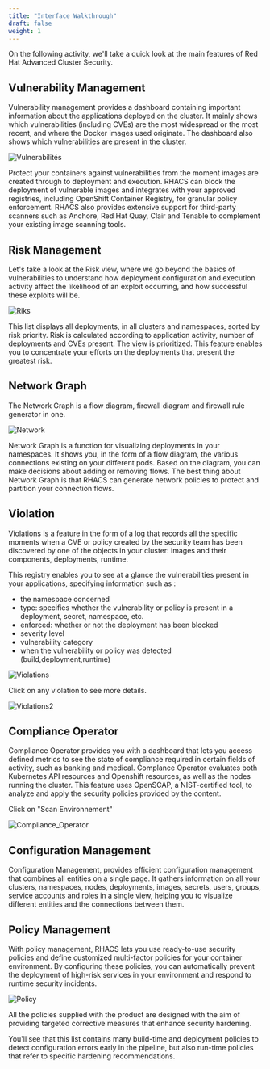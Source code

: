 ```yaml
---
title: "Interface Walkthrough"
draft: false
weight: 1
---
```


On the following activity, we'll take a quick look at the main features of Red Hat Advanced Cluster Security.


## Vulnerability Management

Vulnerability management provides a dashboard containing important information about the applications deployed on the cluster. It mainly shows which vulnerabilities (including CVEs) are the most widespread or the most recent, and where the Docker images used originate. The dashboard also shows which vulnerabilities are present in the cluster.


![Vulnerabilités](/OPP-2023-lab-instruction.github.io/images/vuln_manag.png)

Protect your containers against vulnerabilities from the moment images are created through to deployment and execution. RHACS can block the deployment of vulnerable images and integrates with your approved registries, including OpenShift Container Registry, for granular policy enforcement. RHACS also provides extensive support for third-party scanners such as Anchore, Red Hat Quay, Clair and Tenable to complement your existing image scanning tools.

## Risk Management


Let's take a look at the Risk view, where we go beyond the basics of vulnerabilities to understand how deployment configuration and execution activity affect the likelihood of an exploit occurring, and how successful these exploits will be.


![Riks](/OPP-2023-lab-instruction.github.io/images/risk.png)


This list displays all deployments, in all clusters and namespaces, sorted by risk priority.
Risk is calculated according to application activity, number of deployments and CVEs present.
The view is prioritized.
This feature enables you to concentrate your efforts on the deployments that present the greatest risk.



## Network Graph

The Network Graph is a flow diagram, firewall diagram and firewall rule generator in one.


![Network](/OPP-2023-lab-instruction.github.io/images/network.png)


Network Graph is a function for visualizing deployments in your namespaces.
It shows you, in the form of a flow diagram, the various connections existing on your different pods.
Based on the diagram, you can make decisions about adding or removing flows.
The best thing about Network Graph is that RHACS can generate network policies to protect and partition your connection flows.


## Violation

Violations is a feature in the form of a log that records all the specific moments when a CVE or policy created by the security team has been discovered by one of the objects in your cluster: images and their components, deployments, runtime.

This registry enables you to see at a glance the vulnerabilities present in your applications, specifying information such as :
- the namespace concerned
- type: specifies whether the vulnerability or policy is present in a deployment, secret, namespace, etc.
- enforced: whether or not the deployment has been blocked
- severity level
- vulnerability category
- when the vulnerability or policy was detected (build,deployment,runtime)
  

![Violations](/OPP-2023-lab-instruction.github.io/images/violations1.png)

Click on any violation to see more details.


![Violations2](/OPP-2023-lab-instruction.github.io/images/violation2.png)


## Compliance Operator

Compliance Operator provides you with a dashboard that lets you access defined metrics to see the state of compliance required in certain fields of activity, such as banking and medical.
Complance Operator evaluates both Kubernetes API resources and Openshift resources, as well as the nodes running the cluster.
This feature uses OpenSCAP, a NIST-certified tool, to analyze and apply the security policies provided by the content.


Click on "Scan Environnement"


![Compliance_Operator](/OPP-2023-lab-instruction.github.io/images/compliance.png)


## Configuration Management

Configuration Management, provides efficient configuration management that combines all entities on a single page. It gathers information on all your clusters, namespaces, nodes, deployments, images, secrets, users, groups, service accounts and roles in a single view, helping you to visualize different entities and the connections between them.


## Policy Management

With policy management, RHACS lets you use ready-to-use security policies and define customized multi-factor policies for your container environment.
By configuring these policies, you can automatically prevent the deployment of high-risk services in your environment and respond to runtime security incidents.

![Policy](/OPP-2023-lab-instruction.github.io/images/policy_management.png)


All the policies supplied with the product are designed with the aim of providing targeted corrective measures that enhance security hardening.

You'll see that this list contains many build-time and deployment policies to detect configuration errors early in the pipeline, but also run-time policies that refer to specific hardening recommendations.



